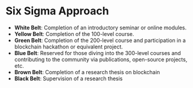# Six Sigma Approach

* **White Belt**: Completion of an introductory seminar or online modules.
* **Yellow Belt**: Completion of the 100-level course.
* **Green Belt**: Completion of the 200-level course and participation in a blockchain hackathon or equivalent project.
* **Blue Belt**: Reserved for those diving into the 300-level courses and contributing to the community via publications, open-source projects, etc.
* **Brown Belt**: Completion of a research thesis on blockchain
* **Black Belt**: Supervision of a research thesis
